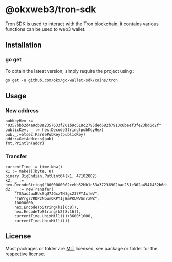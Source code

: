 # @okxweb3/tron-sdk
Tron SDK is used to interact with the Tron blockchain, it contains various functions can be used to web3 wallet.

## Installation

### go get

To obtain the latest version, simply require the project using :

```shell
go get -u github.com/okx/go-wallet-sdk/coins/tron
```

## Usage
### New address
```golang
pubKeyHex := "0357bbb2d4a9cb8a2357633f201b9c518c2795ded682b7913c6beef3fe23bd6d2f"
publicKey, _ := hex.DecodeString(pubKeyHex)
pub,_:=btcec.ParsePubKey(publicKey)
addr:=GetAddress(pub)
fmt.Println(addr)
```


###  Transfer 
```golang
currentTime := time.Now()
k1 := make([]byte, 8)
binary.BigEndian.PutUint64(k1, 47102802)
k2, _ := hex.DecodeString("0000000002cebb52bb1c53a37236902bac251e302a4541452b6df63f594562b9")
d2, _ := newTransfer(
    "TSAaoJuxBUxSqU7JGxzTH3gx237PTJxfwV",
    "TWYrgz7RDP2NpumQRPY1jBmPKLWVSnrzWZ",
    10000000,
    hex.EncodeToString(k1[6:8]),
    hex.EncodeToString(k2[8:16]),
    currentTime.UnixMilli()+3600*1000,
    currentTime.UnixMilli())

```

## License
Most packages or folder are [MIT](<https://github.com/okx/go-wallet-sdk/blob/main/coins/aptos/LICENSE>) licensed, see package or folder for the respective license.
